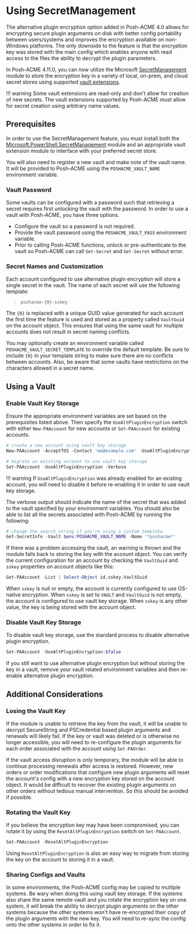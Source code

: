 # Using SecretManagement

The alternative plugin encryption option added in Posh-ACME 4.0 allows for encrypting secure plugin arguments on disk with better config portability between users/systems and improves the encryption available on non-Windows platforms. The only downside to the feature is that the encryption key was stored with the main config which enables anyone with read access to the files the ability to decrypt the plugin parameters.

In Posh-ACME 4.11.0, you can now utilize the Microsoft [SecretManagement](https://devblogs.microsoft.com/powershell/secretmanagement-and-secretstore-are-generally-available/) module to store the encryption key in a variety of local, on-prem, and cloud secret stores using supported [vault extensions](https://www.powershellgallery.com/packages?q=Tags%3A%22SecretManagement%22).

!!! warning
    Some vault extensions are read-only and don't allow for creation of new secrets. The vault extensions supported by Posh-ACME must allow for secret creation using arbitrary name values.

## Prerequisites

In order to use the SecretManagement feature, you must install both the [Microsoft.PowerShell.SecretManagement](https://www.powershellgallery.com/packages/Microsoft.PowerShell.SecretManagement/) module and an appropriate vault extension module to interface with your preferred secret store.

You will also need to register a new vault and make note of the vault name. It will be provided to Posh-ACME using the `POSHACME_VAULT_NAME` environment variable.

### Vault Password

Some vaults can be configured with a password such that retrieving a secret requires first unlocking the vault with the password. In order to use a vault with Posh-ACME, you have three options.

- Configure the vault so a password is not required.
- Provide the vault password using the `POSHACME_VAULT_PASS` environment variable.
- Prior to calling Posh-ACME functions, unlock or pre-authenticate to the vault so Posh-ACME can call `Set-Secret` and `Get-Secret` without error.

### Secret Names and Customization

Each account configured to use alternative plugin encryption will store a single secret in the vault. The name of each secret will use the following template:

> `poshacme-{0}-sskey`

The `{0}` is replaced with a unique GUID value generated for each account the first time the feature is used and stored as a property called `VaultGuid` on the account object. This ensures that using the same vault for multiple accounts does not result in secret naming conflicts.

You may optionally create an environment variable called `POSHACME_VAULT_SECRET_TEMPLATE` to override the default template. Be sure to include `{0}` in your template string to make sure there are no conflicts between accounts. Also, be aware that some vaults have restrictions on the characters allowed in a secret name.

## Using a Vault

### Enable Vault Key Storage

Ensure the appropriate environment variables are set based on the prerequisites listed above. Then specify the `UseAltPluginEncryption` switch with either `New-PAAccount` for new accounts or `Set-PAAccount` for existing accounts.

```powershell
# create a new account using vault key storage
New-PAAccount -AcceptTOS -Contact 'me@example.com' -UseAltPluginEncryption -Verbose

# migrate an existing account to use vault key storage
Set-PAAccount -UseAltPluginEncryption -Verbose
```

!!! warning
    If `UseAltPluginEncryption` was already enabled for an existing account, you will need to disable it before re-enabling it in order to use vault key storage.

The verbose output should indicate the name of the secret that was added to the vault specified by your environment variables. You should also be able to list all the secrets associated with Posh-ACME by running the following:

```powershell
# change the search string if you're using a custom template
Get-SecretInfo -Vault $env:POSHACME_VAULT_NAME -Name '*poshacme*'
```

If there was a problem accessing the vault, an warning is thrown and the module falls back to storing the key with the account object. You can verify the current configuration for an account by checking the `VaultGuid` and `sskey` properties on account objects like this:

```powershell
Get-PAAccount -List | Select-Object id,sskey,VaultGuid
```

When `sskey` is null or empty, the account is currently configured to use OS-native encryption. When `sskey` is set to `VAULT` and `VaultGuid` is not empty, the account is configured to use vault key storage. When `sskey` is any other value, the key is being stored with the account object.

### Disable Vault Key Storage

To disable vault key storage, use the standard process to disable alternative plugin encryption.

```powershell
Set-PAAccount -UseAltPluginEncryption:$false
```

If you still want to use alternative plugin encryption but without storing the key in a vault, remove your vault related environment variables and then re-enable alternative plugin encryption.

## Additional Considerations

### Losing the Vault Key

If the module is unable to retrieve the key from the vault, it will be unable to decrypt SecureString and PSCredential based plugin arguments and renewals will likely fail. If the key or vault was deleted or is otherwise no longer accessible, you will need to re-configure the plugin arguments for each order associated with the account using `Set-PAOrder`. 

If the vault access disruption is only temporary, the module will be able to continue processing renewals after access is restored. However, new orders or order modifications that configure new plugin arguments will reset the account's config with a new encryption key stored on the account object. It would be difficult to recover the existing plugin arguments on other orders without tedious manual intervention. So this should be avoided if possible.

### Rotating the Vault Key

If you believe the encryption key may have been compromised, you can rotate it by using the `ResetAltPluginEncryption` switch on `Set-PAAccount`.

```powershell
Set-PAAccount -ResetAltPluginEncryption
```

Using `ResetAltPluginEncryption` is also an easy way to migrate from storing the key on the account to storing it in a vault.

### Sharing Configs and Vaults

In some environments, the Posh-ACME config may be copied to multiple systems. Be wary when doing this using vault key storage. If the systems also share the same remote vault and you rotate the encryption key on one system, it will break the ability to decrypt plugin arguments on the other systems because the other systems won't have re-encrypted their copy of the plugin arguments with the new key. You will need to re-sync the config onto the other systems in order to fix it.
